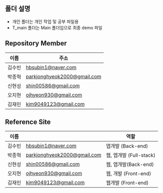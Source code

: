 ## 폴더 설명
- 개인 폴더는 개인 작업 및 공부 파일용
- T_main 폴더는 Main 폴더임으로 최종 demo 파일

##  Repository Member

| 이름   | 주소                             |  
| ------ | ------------------------------------ |
| 김수빈 |hbsubin1@naver.com| 
| 박종혁 |parkjonghyeok2000@gmail.com| 
| 신현성 |shin00586@gmail.com| 
| 오지현 |ojhyeon930@gmail.com| 
| 김재민 |kjm9049123@gmail.com|

## Reference Site

| 이름   |                             |  역할  |
| ------ | ------------------------------------ |------|
| 김수빈 |hbsubin1@naver.com| 앱개발 (Back-end)|
| 박종혁 |parkjonghyeok2000@gmail.com| 웹, 앱개발 (Full-stack) |
| 신현성 |shin00586@gmail.com| 웹, 앱개발(Back-end) |
| 오지현 |ojhyeon930@gmail.com| 웹, 개발 (Front-end) |
| 김재민 |kjm9049123@gmail.com| 웹개발 (Front-end) |

